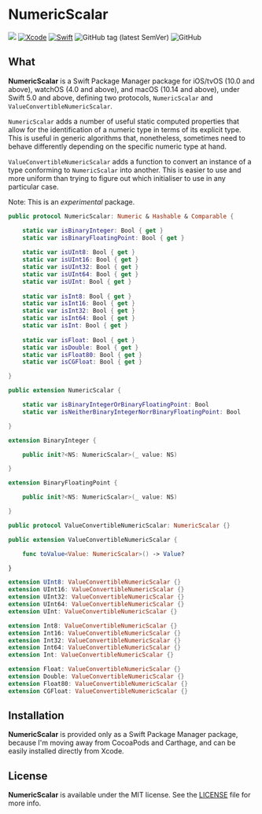 # NumericScalar
![](https://img.shields.io/badge/platforms-iOS%2010%20%7C%20tvOS%2010%20%7C%20watchOS%204%20%7C%20macOS%2010.14-red)
[![Xcode](https://img.shields.io/badge/Xcode-11-blueviolet.svg)](https://developer.apple.com/xcode)
[![Swift](https://img.shields.io/badge/Swift-5.0-orange.svg)](https://swift.org)
![GitHub tag (latest SemVer)](https://img.shields.io/github/v/tag/wltrup/NumericScalar)
![GitHub](https://img.shields.io/github/license/wltrup/NumericScalar)

## What

**NumericScalar** is a Swift Package Manager package for iOS/tvOS (10.0 and above), watchOS (4.0 and above), and macOS (10.14 and above), under Swift 5.0 and above, defining two protocols, `NumericScalar` and `ValueConvertibleNumericScalar`. 

`NumericScalar` adds a number of useful static computed properties that allow for the identification of a numeric type in terms of its explicit type. This is useful in generic algorithms that, nonetheless, sometimes need to behave differently depending on the specific numeric type at hand.

`ValueConvertibleNumericScalar` adds a function to convert an instance of a type conforming  to `NumericScalar` into another. This is easier to use and more uniform than trying to figure out which initialiser to use in any particular case.

Note: This is an *experimental* package.

```swift
public protocol NumericScalar: Numeric & Hashable & Comparable {

    static var isBinaryInteger: Bool { get }
    static var isBinaryFloatingPoint: Bool { get }
    
    static var isUInt8: Bool { get }
    static var isUInt16: Bool { get }
    static var isUInt32: Bool { get }
    static var isUInt64: Bool { get }
    static var isUInt: Bool { get }
    
    static var isInt8: Bool { get }
    static var isInt16: Bool { get }
    static var isInt32: Bool { get }
    static var isInt64: Bool { get }
    static var isInt: Bool { get }
    
    static var isFloat: Bool { get }
    static var isDouble: Bool { get }
    static var isFloat80: Bool { get }
    static var isCGFloat: Bool { get }

}

public extension NumericScalar {

    static var isBinaryIntegerOrBinaryFloatingPoint: Bool
    static var isNeitherBinaryIntegerNorrBinaryFloatingPoint: Bool

}

extension BinaryInteger {

    public init?<NS: NumericScalar>(_ value: NS)

}

extension BinaryFloatingPoint {

    public init?<NS: NumericScalar>(_ value: NS) 

}

public protocol ValueConvertibleNumericScalar: NumericScalar {}

public extension ValueConvertibleNumericScalar {

    func toValue<Value: NumericScalar>() -> Value? 

}

extension UInt8: ValueConvertibleNumericScalar {}
extension UInt16: ValueConvertibleNumericScalar {}
extension UInt32: ValueConvertibleNumericScalar {}
extension UInt64: ValueConvertibleNumericScalar {}
extension UInt: ValueConvertibleNumericScalar {}

extension Int8: ValueConvertibleNumericScalar {}
extension Int16: ValueConvertibleNumericScalar {}
extension Int32: ValueConvertibleNumericScalar {}
extension Int64: ValueConvertibleNumericScalar {}
extension Int: ValueConvertibleNumericScalar {}

extension Float: ValueConvertibleNumericScalar {}
extension Double: ValueConvertibleNumericScalar {}
extension Float80: ValueConvertibleNumericScalar {}
extension CGFloat: ValueConvertibleNumericScalar {}
```

## Installation

**NumericScalar** is provided only as a Swift Package Manager package, because I'm moving away from CocoaPods and Carthage, and can be easily installed directly from Xcode.

## License

**NumericScalar** is available under the MIT license. See the [LICENSE](./LICENSE) file for more info.
